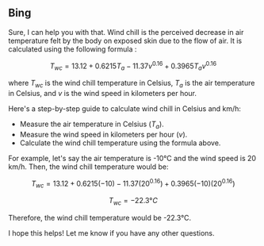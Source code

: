 ## Bing
Sure, I can help you with that. Wind chill is the perceived decrease in air temperature felt by the body on exposed skin due to the flow of air. It is calculated using the following formula  :

$$T_{wc} = 13.12 + 0.6215T_a - 11.37v^{0.16} + 0.3965T_av^{0.16}$$

where $T_{wc}$ is the wind chill temperature in Celsius, $T_a$ is the air temperature in Celsius, and $v$ is the wind speed in kilometers per hour.

Here's a step-by-step guide to calculate wind chill in Celsius and km/h:

- Measure the air temperature in Celsius ($T_a$).
- Measure the wind speed in kilometers per hour ($v$).
- Calculate the wind chill temperature using the formula above.

For example, let's say the air temperature is -10°C and the wind speed is 20 km/h. Then, the wind chill temperature would be:

$$T_{wc} = 13.12 + 0.6215(-10) - 11.37(20^{0.16}) + 0.3965(-10)(20^{0.16})$$

$$T_{wc} = -22.3°C$$

Therefore, the wind chill temperature would be -22.3°C.

I hope this helps! Let me know if you have any other questions.
